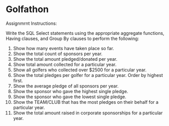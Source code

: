 # Golfathon

Assignmrnt Instructions: 

Write the SQL Select statements using the appropriate aggregate functions, Having clauses, and Group By clauses to perform the following: 

1)	Show how many events have taken place so far. 
2)	Show the total count of sponsors per year. 
3)	Show the total amount pledged/donated per year. 
4)	Show total amount collected for a particular year. 
5)	Show all golfers who collected over $2500 for a particular year. 
6)	Show the total pledges per golfer for a particular year.  Order by highest first. 
7)	Show the average pledge of all sponsors per year. 
8)	Show the sponsor who gave the highest single pledge. 
9)	Show the sponsor who gave the lowest single pledge. 
10)	Show the TEAM/CLUB that has the most pledges on their behalf for a particular year. 
11)	Show the total amount raised in corporate sponsorships for a particular year. 

